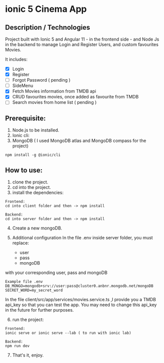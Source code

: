 # ionic 5 Cinema App

## Description / Technologies
Project built with Ionic 5 and Angular 11 - in the frontend side - and Node Js in the backend to manage Login and Register Users, and custom favourites Movies.

It includes:
- [x] Login
- [x] Register
- [ ] Forgot Password ( pending )
- [ ] SideMenu
- [x] Fetch Movies information from TMDB api
- [x] CRUD favourites movies, once added as favourite from TMDB
- [ ] Search movies from home list ( pending )

## Prerequisite:
1. Node.js to be installed.
2. Ionic cli:
3. MongoDB ( I used MongoDB atlas and MongoDB compass for the project)
```
npm install -g @ionic/cli
```

## How to use:
1. clone the project.
2. cd into the project.
3. install the dependencies:

```
Frontend:
cd into client folder and then -> npm install

Backend:
cd into server folder and then -> npm install
```

4. Create a new mongoDB.

5. Additional configuration
In the file .env inside server folder, you must replace:
    - user
    - pass
    - mongoDB

 with your corresponding user, pass and mongoDB

    Example file .env
    DB_MONGO=mongodb+srv://user:pass@cluster0.anbnr.mongodb.net/mongoDB
    SECRET_WORD=my_secret_word

 In the file client/src/app/services/movies.service.ts ,I provide you a TMDB api_key so that you can test the app.
 You may need to change this api_key in the future for further purposes.

6. run the project:
```
Frontend:
ionic serve or ionic serve --lab ( to run with ionic lab)

Backend:
npm run dev

```
7. That's it, enjoy.